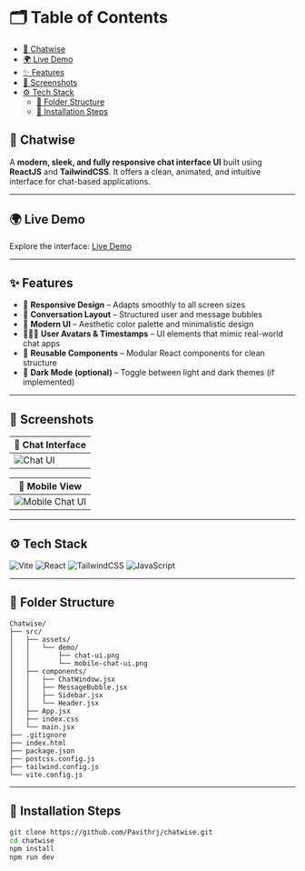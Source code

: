 # 🗂️ Table of Contents

- [💬 Chatwise](#-chatwise)
- [🌍 Live Demo](#-live-demo)
- [✨ Features](#-features)
- [📸 Screenshots](#-screenshots)
- [⚙️ Tech Stack](#️-tech-stack)
  - [📂 Folder Structure](#-folder-structure)
  - [🧰 Installation Steps](#-installation-steps)

## 💬 Chatwise

A **modern, sleek, and fully responsive chat interface UI** built using **ReactJS** and **TailwindCSS**. It offers a clean, animated, and intuitive interface for chat-based applications.

---

## 🌍 Live Demo

Explore the interface: [Live Demo](https://pavithrj.github.io/chatwise)

---

## ✨ Features

* 📱 **Responsive Design** – Adapts smoothly to all screen sizes
* 💬 **Conversation Layout** – Structured user and message bubbles
* 🎨 **Modern UI** – Aesthetic color palette and minimalistic design
* 🧑‍🤝‍🧑 **User Avatars & Timestamps** – UI elements that mimic real-world chat apps
* 🧪 **Reusable Components** – Modular React components for clean structure
* 🌙 **Dark Mode (optional)** – Toggle between light and dark themes (if implemented)

---

## 📸 Screenshots

| 💬 Chat Interface                         |
| ----------------------------------------- |
| ![Chat UI](./src/assets/demo/chat-ui.png) |

| 📱 Mobile View                                          |
| ------------------------------------------------------- |
| ![Mobile Chat UI](./src/assets/demo/mobile-chat-ui.png) |

---

## ⚙️ Tech Stack

![Vite](https://img.shields.io/badge/Vite-563D7C?style=for-the-badge\&logo=vite\&logoColor=white)
![React](https://img.shields.io/badge/React-20232A?style=for-the-badge\&logo=react\&logoColor=61DAFB)
![TailwindCSS](https://img.shields.io/badge/TailwindCSS-0EA5E9?style=for-the-badge\&logo=tailwind-css\&logoColor=white)
![JavaScript](https://img.shields.io/badge/JavaScript-F7DF1E?style=for-the-badge\&logo=javascript\&logoColor=black)

---

## 📂 Folder Structure

```
Chatwise/
├── src/
│   ├── assets/
│   │   └── demo/
│   │       ├── chat-ui.png
│   │       └── mobile-chat-ui.png
│   ├── components/
│   │   ├── ChatWindow.jsx
│   │   ├── MessageBubble.jsx
│   │   ├── Sidebar.jsx
│   │   └── Header.jsx
│   ├── App.jsx
│   ├── index.css
│   └── main.jsx
├── .gitignore
├── index.html
├── package.json
├── postcss.config.js
├── tailwind.config.js
└── vite.config.js
```

---

## 🧰 Installation Steps

```bash
git clone https://github.com/Pavithrj/chatwise.git
cd chatwise
npm install
npm run dev
```